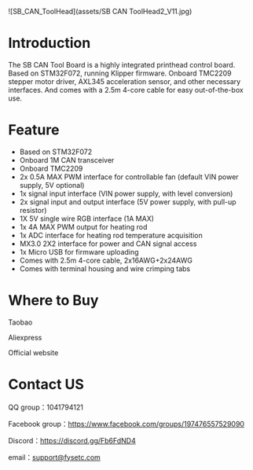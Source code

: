 
![SB_CAN_ToolHead](assets/SB CAN ToolHead2_V11.jpg)

# Introduction

The SB CAN Tool Board is a highly integrated printhead control board. Based on STM32F072, running Klipper firmware. Onboard TMC2209 stepper motor driver, AXL345 acceleration sensor, and other necessary interfaces. And comes with a 2.5m 4-core cable for easy out-of-the-box use.

# Feature

- Based on STM32F072
- Onboard 1M CAN transceiver
- Onboard TMC2209
- 2x 0.5A MAX PWM interface for controllable fan (default VIN power supply, 5V optional)
- 1x signal input interface (VIN power supply, with level conversion)
- 2x signal input and output interface (5V power supply, with pull-up resistor)
- 1X 5V single wire RGB interface (1A MAX)
- 1x 4A MAX PWM output for heating rod
- 1x ADC interface for heating rod temperature acquisition
- MX3.0 2X2 interface for power and CAN signal access
- 1x Micro USB for firmware uploading
- Comes with 2.5m 4-core cable, 2x16AWG+2x24AWG
- Comes with terminal housing and wire crimping tabs



# Where to Buy

Taobao

Aliexpress

Official website

# Contact US

QQ group：1041794121

Facebook group：https://www.facebook.com/groups/197476557529090

Discord：https://discord.gg/Fb6FdND4

email：support@fysetc.com
